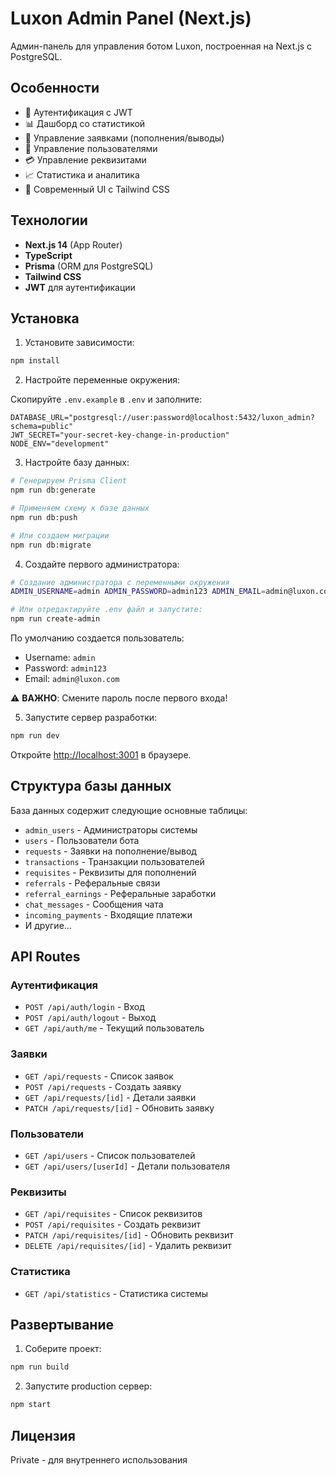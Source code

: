 # Luxon Admin Panel (Next.js)

Админ-панель для управления ботом Luxon, построенная на Next.js с PostgreSQL.

## Особенности

- 🔐 Аутентификация с JWT
- 📊 Дашборд со статистикой
- 📝 Управление заявками (пополнения/выводы)
- 👥 Управление пользователями
- 💳 Управление реквизитами
- 📈 Статистика и аналитика
- 🎨 Современный UI с Tailwind CSS

## Технологии

- **Next.js 14** (App Router)
- **TypeScript**
- **Prisma** (ORM для PostgreSQL)
- **Tailwind CSS**
- **JWT** для аутентификации

## Установка

1. Установите зависимости:

```bash
npm install
```

2. Настройте переменные окружения:

Скопируйте `.env.example` в `.env` и заполните:

```env
DATABASE_URL="postgresql://user:password@localhost:5432/luxon_admin?schema=public"
JWT_SECRET="your-secret-key-change-in-production"
NODE_ENV="development"
```

3. Настройте базу данных:

```bash
# Генерируем Prisma Client
npm run db:generate

# Применяем схему к базе данных
npm run db:push

# Или создаем миграции
npm run db:migrate
```

4. Создайте первого администратора:

```bash
# Создание администратора с переменными окружения
ADMIN_USERNAME=admin ADMIN_PASSWORD=admin123 ADMIN_EMAIL=admin@luxon.com npm run create-admin

# Или отредактируйте .env файл и запустите:
npm run create-admin
```

По умолчанию создается пользователь:
- Username: `admin`
- Password: `admin123`
- Email: `admin@luxon.com`

⚠️ **ВАЖНО**: Смените пароль после первого входа!

5. Запустите сервер разработки:

```bash
npm run dev
```

Откройте [http://localhost:3001](http://localhost:3001) в браузере.

## Структура базы данных

База данных содержит следующие основные таблицы:

- `admin_users` - Администраторы системы
- `users` - Пользователи бота
- `requests` - Заявки на пополнение/вывод
- `transactions` - Транзакции пользователей
- `requisites` - Реквизиты для пополнений
- `referrals` - Реферальные связи
- `referral_earnings` - Реферальные заработки
- `chat_messages` - Сообщения чата
- `incoming_payments` - Входящие платежи
- И другие...

## API Routes

### Аутентификация
- `POST /api/auth/login` - Вход
- `POST /api/auth/logout` - Выход
- `GET /api/auth/me` - Текущий пользователь

### Заявки
- `GET /api/requests` - Список заявок
- `POST /api/requests` - Создать заявку
- `GET /api/requests/[id]` - Детали заявки
- `PATCH /api/requests/[id]` - Обновить заявку

### Пользователи
- `GET /api/users` - Список пользователей
- `GET /api/users/[userId]` - Детали пользователя

### Реквизиты
- `GET /api/requisites` - Список реквизитов
- `POST /api/requisites` - Создать реквизит
- `PATCH /api/requisites/[id]` - Обновить реквизит
- `DELETE /api/requisites/[id]` - Удалить реквизит

### Статистика
- `GET /api/statistics` - Статистика системы

## Развертывание

1. Соберите проект:

```bash
npm run build
```

2. Запустите production сервер:

```bash
npm start
```

## Лицензия

Private - для внутреннего использования


